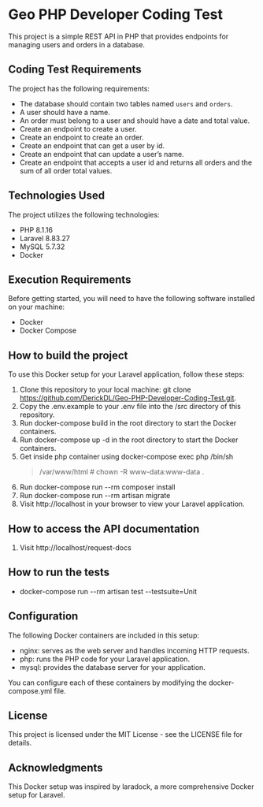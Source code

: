 # Geo PHP Developer Coding Test

This project is a simple REST API in PHP that provides endpoints for managing users and orders in a database.

## Coding Test Requirements

The project has the following requirements:

- The database should contain two tables named `users` and `orders`.
- A user should have a name.
- An order must belong to a user and should have a date and total value.
- Create an endpoint to create a user.
- Create an endpoint to create an order.
- Create an endpoint that can get a user by id.
- Create an endpoint that can update a user’s name.
- Create an endpoint that accepts a user id and returns all orders and the sum of all order total values.

## Technologies Used

The project utilizes the following technologies:

- PHP 8.1.16
- Laravel 8.83.27
- MySQL 5.7.32
- Docker

## Execution Requirements
Before getting started, you will need to have the following software installed on your machine:
- Docker
- Docker Compose

## How to build the project
To use this Docker setup for your Laravel application, follow these steps:
1. Clone this repository to your local machine: git clone https://github.com/DerickDL/Geo-PHP-Developer-Coding-Test.git.
2. Copy the .env.example to your .env file into the /src directory of this repository.
3. Run docker-compose build in the root directory to start the Docker containers.
4. Run docker-compose up -d in the root directory to start the Docker containers.
5. Get inside php container using docker-compose exec php /bin/sh
	> /var/www/html # chown -R www-data:www-data .
6. Run docker-compose run --rm composer install 
7. Run docker-compose run --rm artisan migrate
8. Visit http://localhost in your browser to view your Laravel application.

## How to access the API documentation
1. Visit http://localhost/request-docs

## How to run the tests
- docker-compose run --rm artisan test --testsuite=Unit

## Configuration
The following Docker containers are included in this setup:
- nginx: serves as the web server and handles incoming HTTP requests.
- php: runs the PHP code for your Laravel application.
- mysql: provides the database server for your application.

You can configure each of these containers by modifying the docker-compose.yml file.

## License
This project is licensed under the MIT License - see the LICENSE file for details.

## Acknowledgments
This Docker setup was inspired by laradock, a more comprehensive Docker setup for Laravel.
